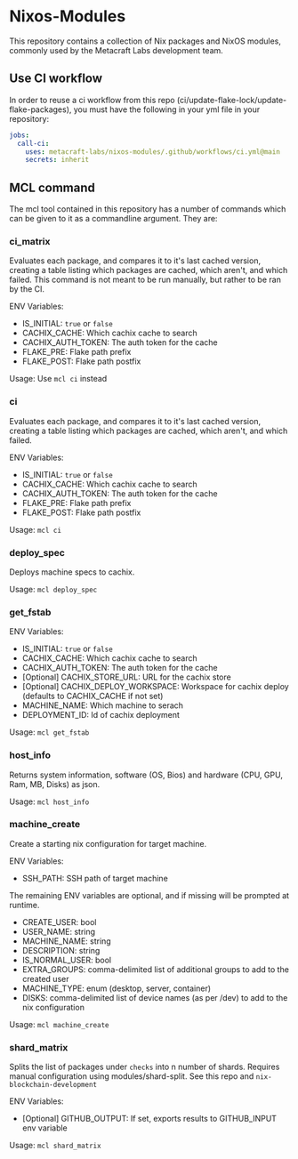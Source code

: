# Nixos-Modules

This repository contains a collection of Nix packages and NixOS modules, commonly used by the Metacraft Labs development team.

## Use CI workflow

In order to reuse a ci workflow from this repo (ci/update-flake-lock/update-flake-packages), you must have the following in your yml file in your repository:

```yml
jobs:
  call-ci:
    uses: metacraft-labs/nixos-modules/.github/workflows/ci.yml@main
    secrets: inherit
```

## MCL command

The mcl tool contained in this repository has a number of commands which can be given to it as a commandline argument. They are:

### ci_matrix

Evaluates each package, and compares it to it's last cached version, creating a table listing which packages are cached, which aren't, and which failed.
This command is not meant to be run manually, but rather to be ran by the CI.

ENV Variables:

- IS_INITIAL: `true` or `false`
- CACHIX_CACHE: Which cachix cache to search
- CACHIX_AUTH_TOKEN: The auth token for the cache
- FLAKE_PRE: Flake path prefix
- FLAKE_POST: Flake path postfix

Usage: Use `mcl ci` instead

### ci

Evaluates each package, and compares it to it's last cached version, creating a table listing which packages are cached, which aren't, and which failed.

ENV Variables:

- IS_INITIAL: `true` or `false`
- CACHIX_CACHE: Which cachix cache to search
- CACHIX_AUTH_TOKEN: The auth token for the cache
- FLAKE_PRE: Flake path prefix
- FLAKE_POST: Flake path postfix

Usage: `mcl ci`

### deploy_spec

Deploys machine specs to cachix.

Usage: `mcl deploy_spec`

### get_fstab

ENV Variables:

- IS_INITIAL: `true` or `false`
- CACHIX_CACHE: Which cachix cache to search
- CACHIX_AUTH_TOKEN: The auth token for the cache
- [Optional] CACHIX_STORE_URL: URL for the cachix store
- [Optional] CACHIX_DEPLOY_WORKSPACE: Workspace for cachix deploy (defaults to CACHIX_CACHE if not set)
- MACHINE_NAME: Which machine to serach
- DEPLOYMENT_ID: Id of cachix deployment

Usage: `mcl get_fstab`

### host_info

Returns system information, software (OS, Bios) and hardware (CPU, GPU, Ram, MB, Disks) as json.

Usage: `mcl host_info`

### machine_create

Create a starting nix configuration for target machine.

ENV Variables:

- SSH_PATH: SSH path of target machine

The remaining ENV variables are optional, and if missing will be prompted at runtime.

- CREATE_USER: bool
- USER_NAME: string
- MACHINE_NAME: string
- DESCRIPTION: string
- IS_NORMAL_USER: bool
- EXTRA_GROUPS: comma-delimited list of additional groups to add to the created user
- MACHINE_TYPE: enum (desktop, server, container)
- DISKS: comma-delimited list of device names (as per /dev) to add to the nix configuration

Usage: `mcl machine_create`

### shard_matrix

Splits the list of packages under `checks` into n number of shards. Requires manual configuration using modules/shard-split. See this repo and `nix-blockchain-development`

ENV Variables:

- [Optional] GITHUB_OUTPUT: If set, exports results to GITHUB_INPUT env variable

Usage: `mcl shard_matrix`

